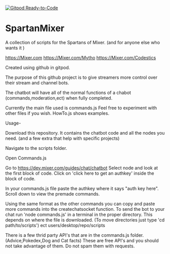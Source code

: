 [![Gitpod Ready-to-Code](https://img.shields.io/badge/Gitpod-Ready--to--Code-blue?logo=gitpod)](https://gitpod.io/#https://github.com/MythoAway7/SpartanMixer) 

# SpartanMixer
A collection of scripts for the Spartans of Mixer. (and for anyone else who wants it )

https://Mixer.com
https://Mixer.com/Mytho
https://Mixer.com/Codestics

Created using github in gitpod.

The purpose of this github project is to give streamers more control over their stream and channel bots. 

The chatbot will have all of the normal functions of a chabot (commands,moderation,ect) when fully completed.

Currently the main file used is commands.js  Feel free to experiment with other files if you wish. HowTo.js shows examples.

Usage-

Download this repository. It contains the chatbot code and all the nodes you need. (and a few extra that help with specific projects) 

Navigate to the scripts folder.

Open Commands.js

Go to https://dev.mixer.com/guides/chat/chatbot
Select node and look at the first block of code. Click on 'click here to get an authkey' inside the block of code. 

In your commands.js file paste the authkey where it says "auth key here". 
Scroll down to view the premade commands. 

Using the same format as the other commands you can copy and paste more commands into the createchatsocket function.
To send the bot to your chat run 'node commands.js' in a terminal in the proper directory. This depends on where the file is downloaded. (To move directories just type 'cd path/to/scripts') ect users/desktop/repo/scripts

There is a few thrid party API's that are in the commands.js folder. (Advice,Pokedex,Dog and Cat facts) These are free API's and you should not take advantage of them. Do not spam them with requests.

